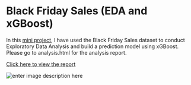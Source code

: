 # Black Friday Sales (EDA and xGBoost)

In this [mini project](https://rkansal99.github.io/blackfridaysale/), I have used the Black Friday Sales dataset to conduct Exploratory Data Analysis and build a prediction model using xGBoost. Please go to analysis.html for the analysis report.

[Click here to view the report](https://rkansal99.github.io/blackfridaysale/)

![enter image description here](https://i.ibb.co/bRf7vn6/EDA-and-Prediction-Model-using-x-GBoost-by-rishabhkansal.png)
